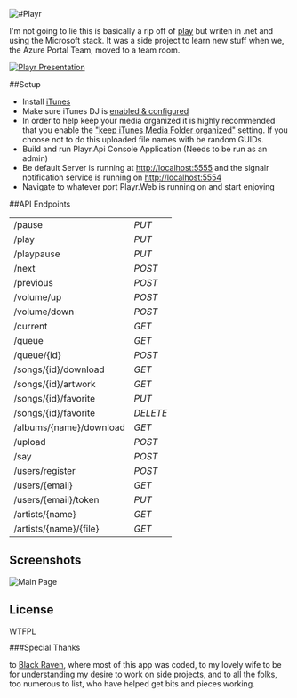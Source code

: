 ![#Playr](https://github.com/osbornm/Playr/blob/master/Media/logo.png?raw=true)

I'm not going to lie this is basically a rip off of [play](https://github.com/play) but writen in .net and using the Microsoft stack. It was a side project to learn new stuff when we, the Azure Portal Team, moved to a team room.

[![Playr Presentation](https://github.com/osbornm/Playr/blob/master/Media/SlidePreview.png?raw=true)
](http://speakerdeck.com/u/osbornm/p/playr)

##Setup

* Install [iTunes](http://itunes.apple.com)
* Make sure iTunes DJ is [enabled & configured](http://support.apple.com/kb/PH1741?viewlocale=en_US)
* In order to help keep your media organized it is highly recommended that you enable the ["keep iTunes Media Folder organized"](http://km.support.apple.com/library/APPLE/APPLECARE_ALLGEOS/HT1364/HT1364_02----003.png) setting. If you choose not to do this uploaded file names with be random GUIDs.
* Build and run Playr.Api Console Application (Needs to be run as an admin)
* Be default Server is running at [http://localhost:5555](http://localhost:5555) and the signalr notification service is running on [http://localhost:5554](http://localhost:5554)
* Navigate to whatever port Playr.Web is running on and start enjoying

##API Endpoints

<table>
	<tr><td>/pause                  </td><td><em>PUT    </em></td></tr>
	<tr><td>/play                   </td><td><em>PUT    </em></td></tr>
	<tr><td>/playpause              </td><td><em>PUT    </em></td></tr>
	<tr><td>/next                   </td><td><em>POST   </em></td></tr>
	<tr><td>/previous               </td><td><em>POST   </em></td></tr>
	<tr><td>/volume/up              </td><td><em>POST   </em></td></tr>
	<tr><td>/volume/down            </td><td><em>POST   </em></td></tr>
	<tr><td>/current                </td><td><em>GET    </em></td></tr>
	<tr><td>/queue                  </td><td><em>GET    </em></td></tr>
	<tr><td>/queue/{id}             </td><td><em>POST   </em></td></tr>
	<tr><td>/songs/{id}/download    </td><td><em>GET    </em></td></tr>
    <tr><td>/songs/{id}/artwork     </td><td><em>GET    </em></td></tr>
    <tr><td>/songs/{id}/favorite    </td><td><em>PUT    </em></td></tr>
    <tr><td>/songs/{id}/favorite    </td><td><em>DELETE </em></td></tr>
    <tr><td>/albums/{name}/download </td><td><em>GET    </em></td></tr>
    <tr><td>/upload                 </td><td><em>POST   </em></td></tr>
    <tr><td>/say                    </td><td><em>POST   </em></td></tr>
    <tr><td>/users/register         </td><td><em>POST   </em></td></tr>
    <tr><td>/users/{email}          </td><td><em>GET    </em></td></tr>
    <tr><td>/users/{email}/token    </td><td><em>PUT    </em></td></tr>
    <tr><td>/artists/{name}         </td><td><em>GET    </em></td></tr>
    <tr><td>/artists/{name}/{file}  </td><td><em>GET    </em></td></tr>
</table>

## Screenshots
![Main Page](https://github.com/osbornm/Playr/blob/master/Media/Screenshot1.png?raw=true)

## License
<a href="http://www.wtfpl.net/"><img src="http://www.wtfpl.net/wp-content/uploads/2012/12/wtfpl-badge-4.png" width="80" height="15" alt="WTFPL" /></a>

###Special Thanks

to [Black Raven](http://blackravenbrewing.com), where most of this app was coded, to my lovely wife to be for understanding my desire to work on side projects, and to all the folks, too numerous to list, who have helped get bits and pieces working. 
